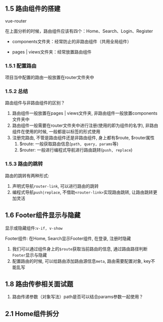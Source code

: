 ## 1.5 路由组件的搭建

vue-router

在上面分析的时候，路由组件应该有四个：Home、Search、Login、Register

- components文件夹：经常防止的非路由组件（共用全局组件）

- pages | views文件夹：经常放置路由组件

### 1.5.1 配置路由

项目当中配置的路由一般放置在router文件夹中

### 1.5.2 总结

路由组件与非路由组件的区别？

1. 路由组件一般放置在pages | views文件夹, 非路由组件一般放置components文件夹中
2. 路由组件一般需要在router文件夹中进行注册(使用的即为组件的名字), 非路由组件在使用的时候, 一般都是以标签的形式使用
3. 注册完路由, 不管是路由组件还是非路由组件, 身上都有$route, $router属性
   1. $route: 一般获取路由信息(`path, query, params`等)
   2. $router: 一般进行编程式导航进行路由跳转(`push, replace`)

### 1.5.3 路由的跳转

路由的跳转有两种形式:

1. 声明式导航`router-link`, 可以进行路由的跳转
2. 编程式导航`push|replace`, 不借助`<router-link>`实现路由跳转, 让路由跳转更加灵活

## 1.6 Footer组件显示与隐藏

显示或隐藏组件:`v-if, v-show`

Footer组件: 在Home, Search显示Footer组件, 在登录, 注册时隐藏

1. 我们可以通过组件身上的`$route`获取当前路由的信息, 通过路由路径判断`Footer`显示与隐藏
2. 配置路由的时候, 可以给路由添加路由源信息`meta`, 路由需要配置对象, key不能乱写



## 1.8 路由传参相关面试题

1. 路由传递参数（对象写法）path是否可以结合params参数一起使用？

   
   

## 2.1 Home组件拆分